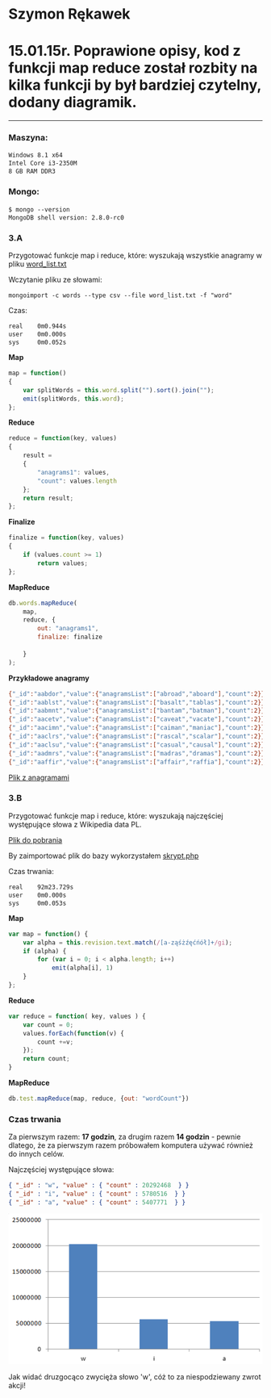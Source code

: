 # Szymon Rękawek

# 15.01.15r. Poprawione opisy, kod z funkcji map reduce został rozbity na kilka funkcji by był bardziej czytelny, dodany diagramik.
----
### Maszyna:
```
Windows 8.1 x64
Intel Core i3-2350M 
8 GB RAM DDR3
```

### Mongo:
```
$ mongo --version
MongoDB shell version: 2.8.0-rc0
```

### 3.A
Przygotować funkcje map i reduce, które:
wyszukają wszystkie anagramy w pliku [word_list.txt](http://wbzyl.inf.ug.edu.pl/nosql/doc/data/word_list.txt)


Wczytanie pliku ze słowami:
```
mongoimport -c words --type csv --file word_list.txt -f "word"
```

Czas:
```
real    0m0.944s
user    0m0.000s
sys     0m0.052s
```


**Map**
```js
map = function()
{
    var splitWords = this.word.split("").sort().join("");
    emit(splitWords, this.word);
};
```

**Reduce**
```js
reduce = function(key, values) 
{
    result = 
    {
        "anagrams1": values,
        "count": values.length
    };
    return result;
};
```

**Finalize**
```js
finalize = function(key, values) 
{
    if (values.count >= 1)
        return values;
};
```

**MapReduce**
```js
db.words.mapReduce(
    map,
    reduce, {
        out: "anagrams1",
        finalize: finalize
 
    }
);
```

**Przykładowe anagramy**
```sh
{"_id":"aabdor","value":{"anagramsList":["abroad","aboard"],"count":2}}
{"_id":"aablst","value":{"anagramsList":["basalt","tablas"],"count":2}}
{"_id":"aabmnt","value":{"anagramsList":["bantam","batman"],"count":2}}
{"_id":"aacetv","value":{"anagramsList":["caveat","vacate"],"count":2}}
{"_id":"aacimn","value":{"anagramsList":["caiman","maniac"],"count":2}}
{"_id":"aaclrs","value":{"anagramsList":["rascal","scalar"],"count":2}}
{"_id":"aaclsu","value":{"anagramsList":["casual","causal"],"count":2}}
{"_id":"aadmrs","value":{"anagramsList":["madras","dramas"],"count":2}}
{"_id":"aaffir","value":{"anagramsList":["affair","raffia"],"count":2}}
```


[Plik z anagramami](/things/myAnagramList.json)






### 3.B 
Przygotować funkcje map i reduce, które:
wyszukają najczęściej występujące słowa z Wikipedia data PL.

[Plik do pobrania](http://dumps.wikimedia.org/plwiki/latest/plwiki-latest-pages-articles-multistream.xml.bz2)

By zaimportować plik do bazy wykorzystałem  [skrypt.php](/scripts/3B.php) 


Czas trwania:
```
real    92m23.729s
user    0m0.000s
sys     0m0.053s
```

**Map**
```js
var map = function() {
    var alpha = this.revision.text.match(/[a-ząśżźęćńół]+/gi);
    if (alpha) {
        for (var i = 0; i < alpha.length; i++)
            emit(alpha[i], 1)
    }
};
```

**Reduce**
```js
var reduce = function( key, values ) {    
    var count = 0;    
    values.forEach(function(v) {            
        count +=v;    
    });
    return count;
}
```

**MapReduce**
```js
db.test.mapReduce(map, reduce, {out: "wordCount"})
```


### Czas trwania
Za pierwszym razem: **17 godzin**, za drugim razem **14 godzin** - pewnie dlatego, że za pierwszym razem próbowałem komputera używać również do innych celów.


Najczęściej występujące słowa:
```json
{ "_id" : "w", "value" : { "count" : 20292468  } }
{ "_id" : "i", "value" : { "count" : 5780516  } }
{ "_id" : "a", "value" : { "count" : 5407771  } }
```

![alt tag](https://github.com/waveq/nosqlUG/blob/master/screens/chart3b.png)

Jak widać druzgocąco zwycięża słowo 'w', cóż to za niespodziewany zwrot akcji!
